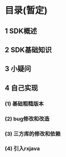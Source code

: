 # 目录(暂定)
## 1 SDK概述
## 2 SDK基础知识 
## 3 小疑问
## 4 自己实现
### (1) 基础粗糙版本
### (2) bug修改和改造
### (3) 三方库的修改和依赖
### (4) 引入rxjava

